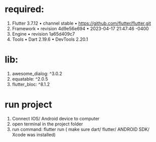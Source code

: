 # required:
1. Flutter 3.7.12 • channel stable • https://github.com/flutter/flutter.git
2. Framework • revision 4d9e56e694 • 2023-04-17 21:47:46 -0400
3. Engine • revision 1a65d409c7
4. Tools • Dart 2.19.6 • DevTools 2.20.1

# lib:
1. awesome_dialog: ^3.0.2
2. equatable: ^2.0.5
3. flutter_bloc: ^8.1.2

# run project
1. Connect IOS/ Android device to computer
2. open terminal in the project folder
3. run command: flutter run ( make sure dart/ flutter/ ANDROID SDK/ Xcode was installed)
